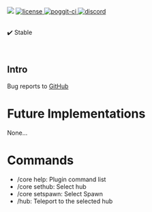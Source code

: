 <a align="center"><img src="https://librecraft.com/foro/attachments/upload_2019-5-20_20-38-12-png.23328"></img></a>
<a href="https://github.com/SrClau/LobbyCore/blob/main/LICENSE">
        <img src="https://img.shields.io/badge/license-Apache+License+2.0-yellowgreen.svg" alt="license">
<a href="https://poggit.pmmp.io/ci/SrClau/LobbyCore">
<img src="https://poggit.pmmp.io/ci.shield/SrClau/LobbyCore/LobbyCore" alt="poggit-ci">
<a href="https://discord.com">
<img src="https://img.shields.io/badge/chat-on+discord-7289da.svg" alt="discord">
    </a>
<br><br>

✔️ Stable

</br>

</div>

## Intro

Bug reports to [GitHub](https://github.com/SrClau/LobbyCore/issues/new/choose)

# Future Implementations

None...

# Commands

- /core help: Plugin command list
- /core sethub: Select hub
- /core setspawn: Select Spawn
- /hub: Teleport to the selected hub
